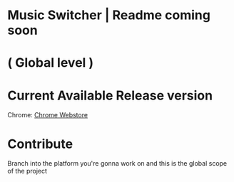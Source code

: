 # Music Switcher | Readme coming soon

# ( Global level )

# Current Available Release version

Chrome: [Chrome Webstore](https://chrome.google.com/webstore/detail/twitter-music-provider/apkanldijkiplglkhjjajegljppgmgmj)

# Contribute

Branch into the platform you're gonna work on and this is the global scope of the project
